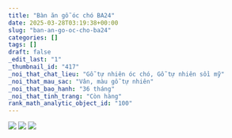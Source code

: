 ```yaml
---
title: "Bàn ăn gỗ óc chó BA24"
date: 2025-03-28T03:19:38+00:00
slug: "ban-an-go-oc-cho-ba24"
categories: []
tags: []
draft: false
_edit_last: "1"
_thumbnail_id: "417"
_noi_that_chat_lieu: "Gỗ tự nhiên óc chó, Gỗ tự nhiên sồi mỹ"
_noi_that_mau_sac: "Vân, màu gỗ tự nhiên"
_noi_that_bao_hanh: "36 tháng"
_noi_that_tinh_trang: "Còn hàng"
rank_math_analytic_object_id: "100"
---
```

![](https://romax.vn/wp-content/uploads/2025/03/ban-an-go-oc-cho-ba24-1-1280x975.webp) ![](https://romax.vn/wp-content/uploads/2025/03/ban-an-go-oc-cho-ba24-2-1280x975.webp) ![](https://romax.vn/wp-content/uploads/2025/03/ban-an-go-oc-cho-ba24-3-1280x975.webp)